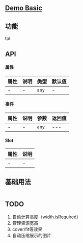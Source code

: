 ## [Demo Basic](https://wya-team.github.io/wya-vc/dist/__tpl__/basic.html)
## 功能
tpl

## API

#### 属性

属性 | 说明 | 类型 | 默认值
---|---|---|---
- | - | `any` | -


#### 事件

属性 | 说明 | 参数 | 返回值
---|---|---|---
- | - | `any`|---

#### Slot

属性 | 说明
---|---
- | -


## 基础用法

```jsx

```

## TODO

1. 自动计算高度（width.isRequired）
2. 管理资源宽高
3. cover/fit等效果
4. 自动压缩展示的图片